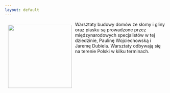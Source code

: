 ```yaml
---
layout: default
---
```

<img src="{{site.baseurl}}\articles\pictures\.jpg" align="left" style="margin: 10px 10px" width="200"><!--2--><p>
Warsztaty budowy domów ze słomy i gliny oraz piasku są prowadzone przez międzynarodowych specjalistów w tej dziedzinie, Paulinę Wojciechowską i Jaremę Dubiela. Warsztaty odbywają się na terenie Polski w kilku terminach.</p><p></p>